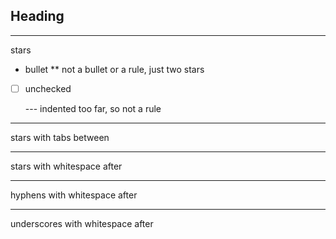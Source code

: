Heading
-------
***
stars
- bullet
  ** not a bullet or a rule, just two stars
- [ ] unchecked

    --- indented too far, so not a rule
*	*	*
stars with tabs between
***  	   
stars with whitespace after

---   	   
hyphens with whitespace after
_____	   
underscores with whitespace after
